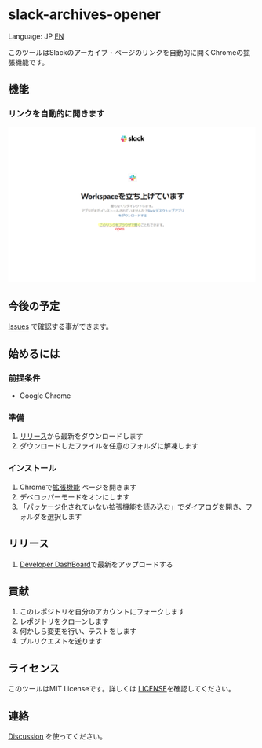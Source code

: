 # slack-archives-opener

Language: JP [EN](README_EN.md)

このツールはSlackのアーカイブ・ページのリンクを自動的に開くChromeの拡張機能です。

## 機能

### リンクを自動的に開きます

![Screen](./screen/screen01.png)

## 今後の予定

[Issues](https://github.com/GOAMI-Takaaki/slack-archives-opener/issues) で確認する事ができます。

## 始めるには

### 前提条件

- Google Chrome

### 準備

1. [リリース](https://github.com/GOAMI-Takaaki/slack-archives-opener/releases)から最新をダウンロードします
1. ダウンロードしたファイルを任意のフォルダに解凍します

### インストール

1. Chromeで[拡張機能](chrome://extensions/) ページを開きます
1. デベロッパーモードをオンにします
1. 「パッケージ化されていない拡張機能を読み込む」でダイアログを開き、フォルダを選択します

## リリース

1. [Developer DashBoard](https://chrome.google.com/webstore/devconsole)で最新をアップロードする

## 貢献

1. このレポジトリを自分のアカウントにフォークします
1. レポジトリをクローンします
1. 何かしら変更を行い、テストをします
1. プルリクエストを送ります

## ライセンス

このツールはMIT Licenseです。詳しくは [LICENSE](LICENSE)を確認してください。

## 連絡

[Discussion](https://github.com/GOAMI-Takaaki/slack-archives-opener/discussions) を使ってください。
